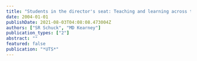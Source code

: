 ```yaml
---
title: "Students in the director's seat: Teaching and learning across the school curriculum with student-generated video."
date: 2004-01-01
publishDate: 2021-08-03T04:08:08.473004Z
authors: ["SR Schuck", "MD Kearney"]
publication_types: ["2"]
abstract: ""
featured: false
publication: "*UTS*"
---
```


